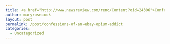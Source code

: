 ```yaml
---
title: <a href="http://www.newsreview.com/reno/Content?oid=24306">Confessions Of An eBay Opium Addict</a>
author: maryrosecook
layout: post
permalink: /post/confessions-of-an-ebay-opium-addict
categories:
  - Uncategorized
---
```

